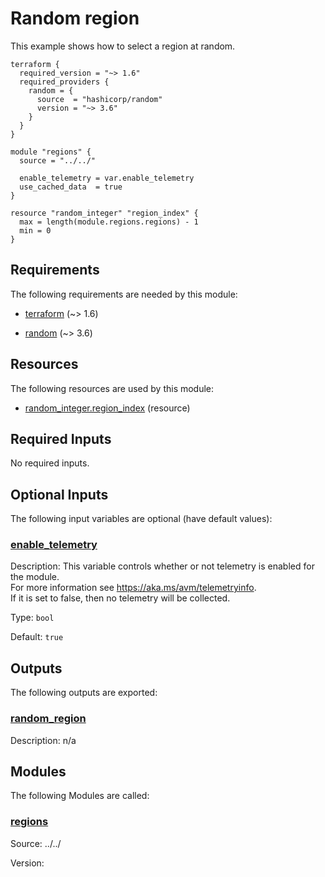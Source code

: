 <!-- BEGIN_TF_DOCS -->
# Random region

This example shows how to select a region at random.

```hcl
terraform {
  required_version = "~> 1.6"
  required_providers {
    random = {
      source  = "hashicorp/random"
      version = "~> 3.6"
    }
  }
}

module "regions" {
  source = "../../"

  enable_telemetry = var.enable_telemetry
  use_cached_data  = true
}

resource "random_integer" "region_index" {
  max = length(module.regions.regions) - 1
  min = 0
}

```

<!-- markdownlint-disable MD033 -->
## Requirements

The following requirements are needed by this module:

- <a name="requirement_terraform"></a> [terraform](#requirement\_terraform) (~> 1.6)

- <a name="requirement_random"></a> [random](#requirement\_random) (~> 3.6)

## Resources

The following resources are used by this module:

- [random_integer.region_index](https://registry.terraform.io/providers/hashicorp/random/latest/docs/resources/integer) (resource)

<!-- markdownlint-disable MD013 -->
## Required Inputs

No required inputs.

## Optional Inputs

The following input variables are optional (have default values):

### <a name="input_enable_telemetry"></a> [enable\_telemetry](#input\_enable\_telemetry)

Description: This variable controls whether or not telemetry is enabled for the module.  
For more information see https://aka.ms/avm/telemetryinfo.  
If it is set to false, then no telemetry will be collected.

Type: `bool`

Default: `true`

## Outputs

The following outputs are exported:

### <a name="output_random_region"></a> [random\_region](#output\_random\_region)

Description: n/a

## Modules

The following Modules are called:

### <a name="module_regions"></a> [regions](#module\_regions)

Source: ../../

Version:

<!-- END_TF_DOCS -->